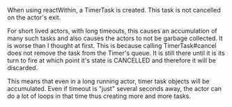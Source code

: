 When using reactWithin, a TimerTask is created. This task is not cancelled on the actor's exit. 

For short lived actors, with long timeouts, this causes an accumulation of many such tasks and also causes the actors to not be garbage collected. 
It is worse than I thought at first. This is because calling TimerTask#cancel does not remove the task from the Timer's queue. It is still there until it is its turn to fire at which point it's state is CANCELLED and therefore it will be discarded.

This means that even in a long running actor, timer task objects will be accumulated. Even if timeout is "just" several seconds away, the actor can do a lot of loops in that time thus creating more and more tasks.

